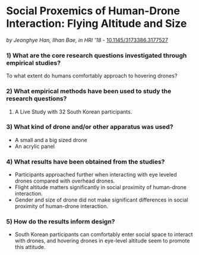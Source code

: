 # Social Proxemics of Human-Drone Interaction: Flying Altitude and Size

*by Jeonghye Han, Ilhan Bae, in HRI '18* - [10.1145/3173386.3177527](https://doi.org/10.1145/3173386.3177527)

### 1) What are the core research questions investigated through empirical studies?

To what extent do humans comfortably approach to hovering drones?

### 2) What empirical methods have been used to study the research questions?

1. A Live Study with 32 South Korean participants.

### 3) What kind of drone and/or other apparatus was used?

- A small and a big sized drone
- An acrylic panel

### 4) What results have been obtained from the studies?

- Participants approached further when interacting with eye leveled drones compared with overhead drones. 
- Flight altitude matters significantly in social proximity of human-drone interaction. 
- Gender and size of drone did not make significant differences in social proximity of human-drone interaction. 

### 5) How do the results inform design?

- South Korean participants can comfortably enter social space to interact with drones, and hovering drones in eye-level altitude seem to promote this attitude. 
